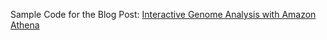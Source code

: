 Sample Code for the Blog Post: [Interactive Genome Analysis with Amazon Athena](https://github.com/awslabs/aws-big-data-blog/tree/master/aws-blog-athena-genomics)

